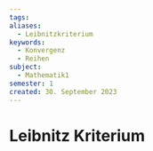 ```yaml
---
tags: 
aliases:
  - Leibnitzkriterium
keywords:
  - Konvergenz
  - Reihen
subject:
  - Mathematik1
semester: 1
created: 30. September 2023
---
```

 

# Leibnitz Kriterium